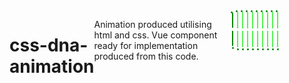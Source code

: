 # css-dna-animation
Animation produced utilising html and css. Vue component ready for implementation produced from this code. 

<svg fill="none" width="100%"  xmlns="http://www.w3.org/2000/svg">
    <foreignObject width="100%" height="100%">
    <!DOCTYPE html>
    <html lang="en">
    <head>
        <meta charset="UTF-8">
        <meta name="viewport" content="width=device-width, initial-scale=1.0">
        <title>dnacomponent</title>
        <link rel="stylesheet" href="dna.css">
    </head>
    <body style="display:flex; justify-content:center">
        <div class="dna">
            <div class="row row1">
                <div class="strand">
                    <div class="circle" style="--i: 1;"></div>
                    <div class="line" style="--i: 1;"></div>
                </div>
                <div class="strand">
                    <div class="circle" style="--i: 1;"></div>
                    <div class="line" style="--i: 1;"></div>
                </div>
                <div class="strand">
                    <div class="circle" style="--i: 1;"></div>
                    <div class="line" style="--i: 1;"></div>
                </div>
                <div class="strand">
                    <div class="circle" style="--i: 1;"></div>
                    <div class="line" style="--i: 1;"></div>
                </div>
                <div class="strand">
                    <div class="circle" style="--i: 1;"></div>
                    <div class="line" style="--i: 1;"></div>
                </div>
                <div class="strand">
                    <div class="circle" style="--i: 1;"></div>
                    <div class="line" style="--i: 1;"></div>
                </div>
                <div class="strand">
                    <div class="circle" style="--i: 2;"></div>
                    <div class="line" style="--i: 2;"></div>
                </div>
                <div class="strand">
                    <div class="circle" style="--i: 3;"></div>
                    <div class="line" style="--i: 3;"></div>
                </div>
                <div class="strand">
                    <div class="circle" style="--i: 4;"></div>
                    <div class="line" style="--i: 4;"></div>
                </div>
                <div class="strand">
                    <div class="circle" style="--i: 5;"></div>
                    <div class="line" style="--i: 5;"></div>
                </div>
            </div>
            <div class="row row2">
                <div class="strand">
                    <div class="circle" style="--i: 1;"></div>
                    <div class="line" style="--i: 1;"></div>
                </div>
                <div class="strand">
                    <div class="circle" style="--i: 1;"></div>
                    <div class="line" style="--i: 1;"></div>
                </div>
                <div class="strand">
                    <div class="circle" style="--i: 1;"></div>
                    <div class="line" style="--i: 1;"></div>
                </div>
                <div class="strand">
                    <div class="circle" style="--i: 1;"></div>
                    <div class="line" style="--i: 1;"></div>
                </div>
                <div class="strand">
                    <div class="circle" style="--i: 1;"></div>
                    <div class="line" style="--i: 1;"></div>
                </div>
                <div class="strand">
                    <div class="circle" style="--i: 1;"></div>
                    <div class="line" style="--i: 1;"></div>
                </div>
                <div class="strand">
                    <div class="circle" style="--i: 2;"></div>
                    <div class="line" style="--i: 2;"></div>
                </div>
                <div class="strand">
                    <div class="circle" style="--i: 3;"></div>
                    <div class="line" style="--i: 3;"></div>
                </div>
                <div class="strand">
                    <div class="circle" style="--i: 4;"></div>
                    <div class="line" style="--i: 4;"></div>
                </div>
                <div class="strand">
                    <div class="circle" style="--i: 5;"></div>
                    <div class="line" style="--i: 5;"></div>
                </div>
            </div>
        </div>
    </body>
    </html>
    <style>
        .row {
            display: flex;
            }

            .row1 .strand {
            flex-direction: column-reverse;
            }

            .row2 .strand {
            flex-direction: column;
            }

            .strand {
            position: relative;
            display: flex;
            align-items: center;
            height: 2rem;
            padding: 0 1px;
            }

            .circle {
            position: absolute;
            background-color: green;
            width: 3px;
            height: 3px;
            border-radius: 50%;
            }

            .row1 .circle, .row2 .circle {
            animation-duration: 5000ms;
            animation-iteration-count: infinite;
            animation-timing-function: linear;
            }
            .row1 .strand:nth-child(1) .circle, .row1 .strand:nth-child(1) .line, .row2 .strand:nth-child(1) .circle, .row2 .strand:nth-child(1) .line {
            animation-delay: 0ms;
            }
            .row1 .strand:nth-child(2) .circle, .row1 .strand:nth-child(2) .line, .row2 .strand:nth-child(2) .circle, .row2 .strand:nth-child(2) .line {
            animation-delay: 250ms;
            }
            .row1 .strand:nth-child(3) .circle, .row1 .strand:nth-child(3) .line, .row2 .strand:nth-child(3) .circle, .row2 .strand:nth-child(3) .line {
            animation-delay: 500ms;
            }
            .row1 .strand:nth-child(4) .circle, .row1 .strand:nth-child(4) .line, .row2 .strand:nth-child(4) .circle, .row2 .strand:nth-child(4) .line {
            animation-delay: 750ms;
            }
            .row1 .strand:nth-child(5) .circle, .row1 .strand:nth-child(5) .line, .row2 .strand:nth-child(5) .circle, .row2 .strand:nth-child(5) .line {
            animation-delay: 1000ms;
            }
            .row1 .strand:nth-child(6) .circle, .row1 .strand:nth-child(6) .line, .row2 .strand:nth-child(6) .circle, .row2 .strand:nth-child(6) .line {
            animation-delay: 1250ms;
            }
            .row1 .strand:nth-child(7) .circle, .row1 .strand:nth-child(7) .line, .row2 .strand:nth-child(7) .circle, .row2 .strand:nth-child(7) .line {
            animation-delay: 1500ms;
            }
            .row1 .strand:nth-child(8) .circle, .row1 .strand:nth-child(8) .line, .row2 .strand:nth-child(8) .circle, .row2 .strand:nth-child(8) .line {
            animation-delay: 1750ms;
            }
            .row1 .strand:nth-child(9) .circle, .row1 .strand:nth-child(9) .line, .row2 .strand:nth-child(9) .circle, .row2 .strand:nth-child(9) .line {
            animation-delay: 2000ms;
            }
            .row1 .strand:nth-child(10) .circle, .row1 .strand:nth-child(10) .line, .row2 .strand:nth-child(10) .circle, .row2 .strand:nth-child(10) .line {
            animation-delay: 2250ms;
            }

            .row1 .circle {
            top: 0%;
            animation-name: row1circletwist;
            }

            .row2 .circle {
            bottom: 0%;
            animation-name: row2circletwist;
            }

            @keyframes row1circletwist {
            0% {
                background-color: green;
                scale: 1;
                top: 0%;
            }
            25% {
                background-color: greenyellow;
                scale: 0.75;
                top: calc(100% - 3px);
            }
            50% {
                background-color: greenyellow;
                scale: 0.5;
                top: calc(200% - 3px);
            }
            75% {
                background-color: greenyellow;
                scale: 0.75;
                top: calc(100% - 3px);
            }
            100% {
                background-color: green;
                scale: 1;
                top: 0%;
            }
            }
            @keyframes row2circletwist {
            0% {
                background-color: green;
                scale: 1;
                bottom: 0%;
            }
            25% {
                background-color: greenyellow;
                scale: 0.75;
                bottom: calc(100% - 3px);
            }
            50% {
                background-color: greenyellow;
                scale: 0.5;
                bottom: calc(200% - 3px);
            }
            75% {
                background-color: greenyellow;
                scale: 0.75;
                bottom: calc(100% - 3px);
            }
            100% {
                background-color: green;
                scale: 1;
                bottom: 0%;
            }
            }
            .line {
            width: 2px;
            height: 80%;
            margin: 1px 2px;
            background-color: rgb(88, 241, 88);
            animation-name: linescale;
            animation-duration: 5000ms;
            animation-iteration-count: infinite;
            animation-timing-function: linear;
            }

            @keyframes linescale {
            0% {
                background-color: green;
                height: 80%;
            }
            24% {
                animation-play-state: running;
            }
            25% {
                background-color: greenyellow;
                height: 0%;
            }
            26% {
                animation-play-state: running;
            }
            50% {
                background-color: green;
                height: 80%;
            }
            74% {
                animation-play-state: running;
            }
            75% {
                background-color: greenyellow;
                height: 0%;
            }
            76% {
                animation-play-state: running;
            }
            100% {
                background-color: green;
                height: 80%;
            }
            }

            /*# sourceMappingURL=dna.css.map */

    <style/>
 </foreignObject>
</svg>